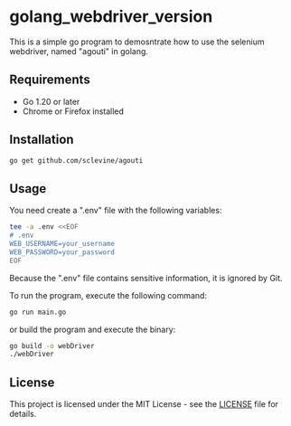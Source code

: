 # golang_webdriver_version

This is a simple go program to demosntrate how to use the selenium webdriver, named "agouti" in golang.

## Requirements

- Go 1.20 or later
- Chrome or Firefox installed

## Installation

```bash
go get github.com/sclevine/agouti
```

## Usage

You need create a ".env" file with the following variables:

```bash
tee -a .env <<EOF
# .env
WEB_USERNAME=your_username
WEB_PASSWORD=your_password
EOF
```

Because the ".env" file contains sensitive information, it is ignored by Git.

To run the program, execute the following command:

```bash
go run main.go
```

or build the program and execute the binary:

```bash
go build -o webDriver
./webDriver
```

## License

This project is licensed under the MIT License - see the [LICENSE](https://pt.wikipedia.org/wiki/Licen%C3%A7a_MIT) file for details.
